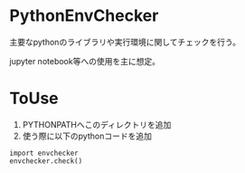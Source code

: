# PythonEnvChecker
主要なpythonのライブラリや実行環境に関してチェックを行う。

jupyter notebook等への使用を主に想定。

# ToUse
1. PYTHONPATHへこのディレクトリを追加
2. 使う際に以下のpythonコードを追加

```
import envchecker
envchecker.check()
```

